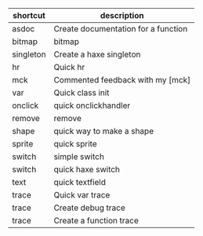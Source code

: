 | shortcut | description |
| --- | --- |
| asdoc | Create documentation for a function |
| bitmap | bitmap |
| singleton | Create a haxe singleton |
| hr | Quick hr |
| mck | Commented feedback with my [mck] |
| var | Quick class init |
| onclick | quick onclickhandler |
| remove | remove |
| shape | quick way to make a shape |
| sprite | quick sprite |
| switch | simple switch |
| switch | quick haxe switch |
| text | quick textfield |
| trace | Quick var trace |
| trace | Create debug trace |
| trace | Create a function trace |
